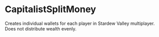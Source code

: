 # CapitalistSplitMoney
Creates individual wallets for each player in Stardew Valley multiplayer. Does not distribute wealth evenly.
